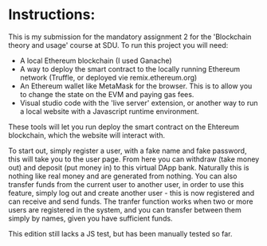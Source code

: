 # Instructions:
This is my submission for the mandatory assignment 2 for the 'Blockchain theory and usage' course at SDU.
To run this project you will need:

  - A local Ethereum blockchain (I used Ganache)
  - A way to deploy the smart contract to the locally running Ethereum network (Truffle, or deployed vie remix.ethereum.org)
  - An Ethereum wallet like MetaMask for the browser. This is to allow you to change the state on the EVM and paying gas fees.
  - Visual studio code with the 'live server' extension, or another way to run a local website with a Javascript runtime environment.

These tools will let you run deploy the smart contract on the Ehtereum blockchain, which the website will interact with.

To start out, simply register a user, with a fake name and fake password, this will take you to the user page. From here you can withdraw (take money out) and deposit (put money in) to this virtual DApp bank. Naturally this is nothing like real money and are generated from nothing. You can also transfer funds from the current user to another user, in order to use this feature, simply log out and create another user - this is now registered and can receive and send funds. The tranfer function works when two or more users are registered in the system, and you can transfer between them simply by names, given you have sufficient funds.

This edition still lacks a JS test, but has been manually tested so far.
